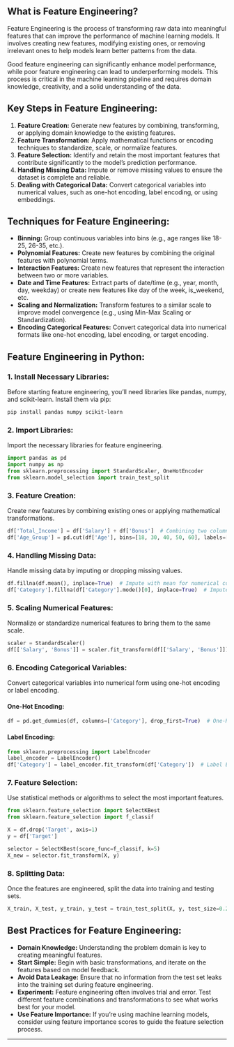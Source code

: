 ## What is Feature Engineering?

Feature Engineering is the process of transforming raw data into meaningful features that can improve the performance of machine learning models. It involves creating new features, modifying existing ones, or removing irrelevant ones to help models learn better patterns from the data.

Good feature engineering can significantly enhance model performance, while poor feature engineering can lead to underperforming models. This process is critical in the machine learning pipeline and requires domain knowledge, creativity, and a solid understanding of the data.

## Key Steps in Feature Engineering:
1. **Feature Creation:** Generate new features by combining, transforming, or applying domain knowledge to the existing features.
2. **Feature Transformation:** Apply mathematical functions or encoding techniques to standardize, scale, or normalize features.
3. **Feature Selection:** Identify and retain the most important features that contribute significantly to the model’s prediction performance.
4. **Handling Missing Data:** Impute or remove missing values to ensure the dataset is complete and reliable.
5. **Dealing with Categorical Data:** Convert categorical variables into numerical values, such as one-hot encoding, label encoding, or using embeddings.

## Techniques for Feature Engineering:
- **Binning:** Group continuous variables into bins (e.g., age ranges like 18-25, 26-35, etc.).
- **Polynomial Features:** Create new features by combining the original features with polynomial terms.
- **Interaction Features:** Create new features that represent the interaction between two or more variables.
- **Date and Time Features:** Extract parts of date/time (e.g., year, month, day, weekday) or create new features like day of the week, is_weekend, etc.
- **Scaling and Normalization:** Transform features to a similar scale to improve model convergence (e.g., using Min-Max Scaling or Standardization).
- **Encoding Categorical Features:** Convert categorical data into numerical formats like one-hot encoding, label encoding, or target encoding.

## Feature Engineering in Python:

### 1. **Install Necessary Libraries:**
Before starting feature engineering, you’ll need libraries like pandas, numpy, and scikit-learn. Install them via pip:

```bash
pip install pandas numpy scikit-learn
```

### 2. **Import Libraries:**
Import the necessary libraries for feature engineering.

```python
import pandas as pd
import numpy as np
from sklearn.preprocessing import StandardScaler, OneHotEncoder
from sklearn.model_selection import train_test_split
```

### 3. **Feature Creation:**
Create new features by combining existing ones or applying mathematical transformations.

```python
df['Total_Income'] = df['Salary'] + df['Bonus']  # Combining two columns
df['Age_Group'] = pd.cut(df['Age'], bins=[18, 30, 40, 50, 60], labels=['18-30', '30-40', '40-50', '50-60'])  # Binning
```

### 4. **Handling Missing Data:**
Handle missing data by imputing or dropping missing values.

```python
df.fillna(df.mean(), inplace=True)  # Impute with mean for numerical columns
df['Category'].fillna(df['Category'].mode()[0], inplace=True)  # Impute categorical with mode
```

### 5. **Scaling Numerical Features:**
Normalize or standardize numerical features to bring them to the same scale.

```python
scaler = StandardScaler()
df[['Salary', 'Bonus']] = scaler.fit_transform(df[['Salary', 'Bonus']])
```

### 6. **Encoding Categorical Variables:**
Convert categorical variables into numerical form using one-hot encoding or label encoding.

#### One-Hot Encoding:
```python
df = pd.get_dummies(df, columns=['Category'], drop_first=True)  # One-Hot Encoding
```

#### Label Encoding:
```python
from sklearn.preprocessing import LabelEncoder
label_encoder = LabelEncoder()
df['Category'] = label_encoder.fit_transform(df['Category'])  # Label Encoding
```

### 7. **Feature Selection:**
Use statistical methods or algorithms to select the most important features.

```python
from sklearn.feature_selection import SelectKBest
from sklearn.feature_selection import f_classif

X = df.drop('Target', axis=1)
y = df['Target']

selector = SelectKBest(score_func=f_classif, k=5)
X_new = selector.fit_transform(X, y)
```

### 8. **Splitting Data:**
Once the features are engineered, split the data into training and testing sets.

```python
X_train, X_test, y_train, y_test = train_test_split(X, y, test_size=0.2, random_state=42)
```

## Best Practices for Feature Engineering:
- **Domain Knowledge:** Understanding the problem domain is key to creating meaningful features.
- **Start Simple:** Begin with basic transformations, and iterate on the features based on model feedback.
- **Avoid Data Leakage:** Ensure that no information from the test set leaks into the training set during feature engineering.
- **Experiment:** Feature engineering often involves trial and error. Test different feature combinations and transformations to see what works best for your model.
- **Use Feature Importance:** If you’re using machine learning models, consider using feature importance scores to guide the feature selection process.

---
